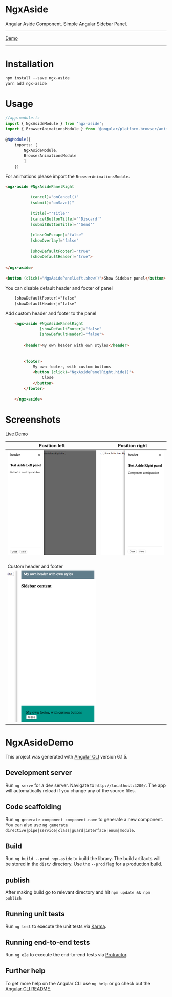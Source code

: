 # NgxAside

Angular Aside Component. Simple Angular Sidebar Panel.
  
<hr>

[Demo](https://stackblitz.com/edit/github-2w7ln4?file=src%2Fapp%2Fapp.module.ts)

<hr>

# Installation

```shell
npm install --save ngx-aside
yarn add ngx-aside
```
# Usage

```TypeScript
//app.module.ts
import { NgxAsideModule } from 'ngx-aside';
import { BrowserAnimationsModule } from '@angular/platform-browser/animations';

@NgModule({
    imports: [
        NgxAsideModule,
        BrowserAnimationsModule
        ]
    })
```
For animations please import the ```BrowserAnimationsModule```.

```Html
<ngx-aside #NgxAsidePanelRight
           
           (cancel)="onCancel()"
           (submit)="onSave()"

           [title]="'Title'"
           [cancelButtonTitle]="'Discard'"
           [submitButtonTitle]="'Send'"

           [closeOnEscape]="false"
           [showOverlay]="false"

           [showDefaultFooter]="true"
           [showDefaultHeader]="true">
           
</ngx-aside>

<button (click)="NgxAsidePanelLeft.show()">Show Sidebar panel</button>

```


You can disable default header and footer of panel
```Html    
    [showDefaultFooter]="false"
    [showDefaultHeader]="false"
```


Add custom header and footer to the panel
```Html
    <ngx-aside #NgxAsidePanelRight
               [showDefaultFooter]="false"
               [showDefaultHeader]="false">
    
        <header>My own header with own styles</header>
        
    
        <footer>
            My own footer, with custom buttons
            <button (click)="NgxAsidePanelRight.hide()">
                Close
            </button>
        </footer>
    
    </ngx-aside>

```
# Screenshots

[Live Demo](https://embed.plnkr.co/yEIYsIGLIf8MGYOC2h25/)
<br/>

 Position left |  Position right
 ------------ | -------------
![alt text](screenshot.png "Sidebar panel.") | ![alt text](screenshot-right.png "Sidebar panel.")
<br/>Custom header and footer |  
![alt text](screenshot-custom.png "Sidebar panel.") |


# NgxAsideDemo

This project was generated with [Angular CLI](https://github.com/angular/angular-cli) version 6.1.5.

## Development server

Run `ng serve` for a dev server. Navigate to `http://localhost:4200/`. The app will automatically reload if you change any of the source files.

## Code scaffolding

Run `ng generate component component-name` to generate a new component. You can also use `ng generate directive|pipe|service|class|guard|interface|enum|module`.

## Build

Run `ng build --prod ngx-aside` to build the library. The build artifacts will be stored in the `dist/` directory. Use the `--prod` flag for a production build.

## publish

After making build go to relevant directory and hit `npm update && npm publish`

## Running unit tests

Run `ng test` to execute the unit tests via [Karma](https://karma-runner.github.io).

## Running end-to-end tests

Run `ng e2e` to execute the end-to-end tests via [Protractor](http://www.protractortest.org/).

## Further help

To get more help on the Angular CLI use `ng help` or go check out the [Angular CLI README](https://github.com/angular/angular-cli/blob/master/README.md).
